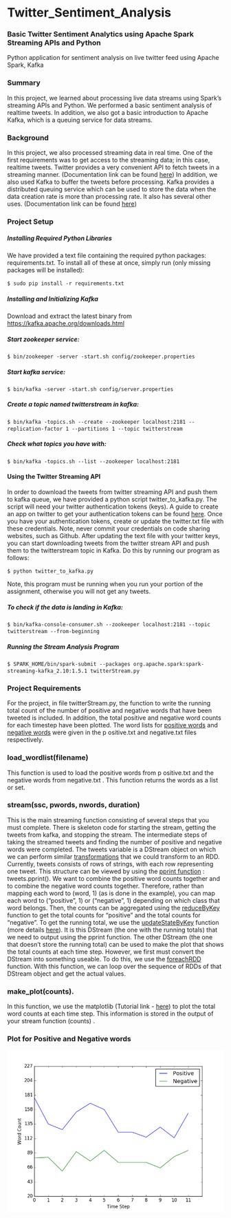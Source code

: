 # Twitter_Sentiment_Analysis
### Basic Twitter Sentiment Analytics using Apache Spark Streaming APIs and Python
Python application for sentiment analysis on live twitter feed using Apache Spark, Kafka


### Summary
In this project, we learned about processing live data streams using Spark’s streaming APIs and Python. We performed a basic sentiment analysis of realtime tweets. In addition, we also got a basic introduction to Apache Kafka, which is a queuing service for data streams.
 
### Background
In this project, we also processed streaming data in real time. One of the first requirements was to get access to the streaming data; in this case, realtime tweets. Twitter provides a very convenient API to fetch tweets in a streaming manner. (Documentation link can be found [here](https://dev.twitter.com/streaming/overview))
In addition, we also used Kafka to buffer the tweets before processing. Kafka provides a distributed queuing service which can be used to store the data when the data creation rate is more than processing rate. It also has several other uses. (Documentation link can be found [here](https://kafka.apache.org/documentation.html#gettingStarted))

### Project Setup

##### Installing Required Python Libraries
We have provided a text file containing the required python packages: requirements.txt.
To install all of these at once, simply run (only missing packages will be installed):
```
$ sudo pip install -r requirements.txt
```


##### Installing and Initializing Kafka
Download and extract the latest binary from https://kafka.apache.org/downloads.html

##### Start zookeeper service:
```
$ bin/zookeeper -server -start.sh config/zookeeper.properties
```

##### Start kafka service:
```
$ bin/kafka -server -start.sh config/server.properties
```

##### Create a topic named twitterstream in kafka:
```
$ bin/kafka -topics.sh --create --zookeeper localhost:2181 --replication-factor 1 --partitions 1 --topic twitterstream
```

##### Check what topics you have with:
```
$ bin/kafka -topics.sh --list --zookeeper localhost:2181
```

#### Using the Twitter Streaming API
In order to download the tweets from twitter streaming API and push them to kafka queue, we have provided a python script twitter_to_kafka.py. The script will need your twitter authentication tokens (keys). A guide to create an app on twitter to get your authentication tokens can be found [here](https://themepacific.com/how-to-generate-api-key-consumer-token-access-key-for-twitter-oauth/994/).
Once you have your authentication tokens, create or update the twitter.txt file with these credentials. Note, never commit your credentials on code sharing websites, such as Github. After updating the text file with your twitter keys, you can start downloading tweets from the twitter stream API and push them to the twitterstream topic in Kafka. Do this by running our program as follows:
```
$ python twitter_to_kafka.py
```
Note, this program must be running when you run your portion of the assignment, otherwise you will not get any tweets.

##### To check if the data is landing in Kafka:
```
$ bin/kafka-console-consumer.sh --zookeeper localhost:2181 --topic twitterstream --from-beginning
```

##### Running the Stream Analysis Program
```
$ SPARK_HOME/bin/spark-submit --packages org.apache.spark:spark-streaming-kafka_2.10:1.5.1 twitterStream.py
```


### Project Requirements
For the project, in file twitterStream.py, the function to write the running total count of the number of positive and negative words that have been tweeted is included. In addition, the total positive and negative word counts for each timestep have been plotted. 
The word lists for [positive words](http://www.unc.edu/~ncaren/haphazard/positive.txt) and [negative words](http://www.unc.edu/~ncaren/haphazard/negative.txt) were given in the p ositive.txt and negative.txt files respectively.
 
### load_wordlist(filename)
This function is used to load the positive words from p ositive.txt and the negative words from negative.txt . This function returns the words as a list or set.
 
### stream(ssc, pwords, nwords, duration)
This is the main streaming function consisting of several steps that you must complete. There is skeleton code for starting the stream, getting the tweets from kafka, and stopping the stream. The intermediate steps of taking the streamed tweets and finding the number of positive and negative words were completed. 
The tweets variable is a DStream object on which we can perform similar [transformations](http://spark.apache.org/docs/latest/streaming-programming-guide.html#transformations-on-dstreams) that we could transform to an RDD. Currently, tweets consists of rows of strings, with each row representing one tweet. This structure can be viewed by using the [pprint function](http://spark.apache.org/docs/latest/streaming-programming-guide.html#output-operations-on-dstreams) : tweets.pprint(). 
We want to combine the positive word counts together and to combine the negative word counts together. Therefore, rather than mapping each word to (word, 1) (as is done in the example), you can map each word to (“positive”, 1) or (“negative”, 1) depending on which class that word belongs. Then, the counts can be aggregated using the [reduceByKey](http://spark.apache.org/docs/latest/streaming-programming-guide.html#transformations-on-dstreams) function to get the total counts for “positive” and the total counts for “negative”. 
To get the running total, we use the [updateStateByKey](http://spark.apache.org/docs/latest/streaming-programming-guide.html#transformations-on-dstreams) function (more details [here](http://spark.apache.org/docs/latest/streaming-programming-guide.html#updatestatebykey-operation)). It is this DStream (the one with the running totals) that we need to output using the pprint function. The other DStream (the one that doesn’t store the running total) can be used to make the plot that shows the total counts at each time step. However, we first must convert the DStream into something useable. To do this, we use the [foreachRDD](http://spark.apache.org/docs/latest/streaming-programming-guide.html#output-operations-on-dstreams) function. With this function, we can loop over the sequence of RDDs of that DStream object and get the actual values. 

### make_plot(counts).
In this function, we use the matplotlib (Tutorial link - [here](http://matplotlib.org/users/pyplot_tutorial.html)) to plot the total word counts at each time step. This information is stored in the output of your stream function (counts) . 


### Plot for Positive and Negative words
![Alt text](plot.png 'Plot')
